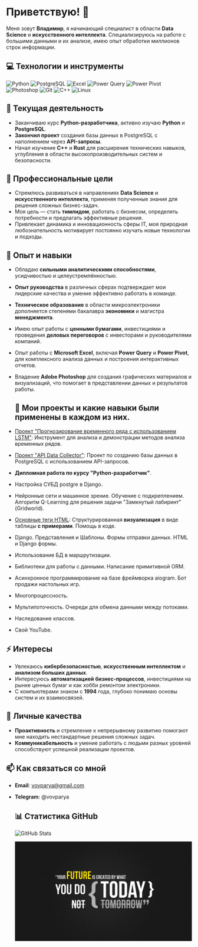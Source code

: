 # Приветствую! 👋

Меня зовут **Владимир**, я начинающий специалист в области **Data Science** и **искусственного интеллекта**. Специализируюсь на работе с большими данными и их анализе, имею опыт обработки миллионов строк информации.

## 💻 Технологии и инструменты

![Python](https://img.shields.io/badge/-Python-090909?style=for-the-badge&logo=python)
![PostgreSQL](https://img.shields.io/badge/-PostgreSQL-090909?style=for-the-badge&logo=postgresql)
![Excel](https://img.shields.io/badge/-Excel-090909?style=for-the-badge&logo=microsoft-excel&logoColor=white)
![Power Query](https://img.shields.io/badge/-Power%20Query-090909?style=for-the-badge&logo=microsoft-power-bi&logoColor=white)
![Power Pivot](https://img.shields.io/badge/-Power%20Pivot-090909?style=for-the-badge&logo=microsoft-power-bi&logoColor=white)
![Photoshop](https://img.shields.io/badge/-Photoshop-090909?style=for-the-badge&logo=adobe-photoshop)
![Git](https://img.shields.io/badge/-Git-090909?style=for-the-badge&logo=git)
![C++](https://img.shields.io/badge/-C++-090909?style=for-the-badge&logo=c%2B%2B&logoColor=6296CC)
![Linux](https://img.shields.io/badge/-Linux-090909?style=for-the-badge&logo=linux)

## 🔭 Текущая деятельность

- Заканчиваю курс **Python-разработчика**, активно изучаю **Python** и **PostgreSQL**.
- **Закончил проект** создания базы данных в PostgreSQL с наполнением через **API-запросы**.
- Начал изучение **C++** и **Rust** для расширения технических навыков, углубления в области высокопроизводительных систем и безопасности.

## 🌱 Профессиональные цели

- Стремлюсь развиваться в направлениях **Data Science** и **искусственного интеллекта**, применяя полученные знания для решения сложных бизнес-задач.
- Моя цель — стать **тимлидом**, работать с бизнесом, определять потребности и предлагать эффективные решения.
- Привлекает динамика и инновационность сферы IT, моя природная любознательность мотивирует постоянно изучать новые технологии и подходы.

## 💼 Опыт и навыки

- Обладаю **сильными аналитическими способностями**, усидчивостью и целеустремлённостью.
- **Опыт руководства** в различных сферах подтверждает мои лидерские качества и умение эффективно работать в команде.
- **Техническое образование** в области микроэлектроники дополняется степенями бакалавра **экономики** и магистра **менеджмента**.
- Имею опыт работы с **ценными бумагами**, инвестициями и проведения **деловых переговоров** с инвесторами и руководителями компаний.
- Опыт работы с **Microsoft Excel**, включая **Power Query** и **Power Pivot**, для комплексного анализа данных и построения интерактивных отчетов.
- Владение **Adobe Photoshop** для создания графических материалов и визуализаций, что помогает в представлении данных и результатов работы.

  ## 📂 Мои проекты и какие навыки были применены в каждом из них.

- [Проект "Прогнозирование временного ряда с использованием LSTM"](https://github.com/vovparya/Urban_University/blob/master/Копия_блокнота_Домашнее_задание_по_теме_Нейронные_сети_и_глубокое_обучение_ipynb.ipynb): Инструмент для анализа и демонстрации методов анализа временных рядов.
- [Проект "API Data Collector"](https://github.com/vovparya/api-data-collector): Проект по созданию базы данных в PostgreSQL с использованием API-запросов.
- **Дипломная работа по курсу "Python-разработчик"**.
- Настройка СУБД postgre в Django.
- Нейронные сети и машинное зрение. Обучение с подкреплением. Алгоритм Q-Learning для решения задачи "Замкнутый лабиринт" (Gridworld).
- [Основные теги HTML](https://github.com/vovparya/other-projects/blob/main/основные%20теги%20HTML): Структурированная **визуализация** в виде таблицы **с примерами**. Помощь в коде.
- Django. Представления и Шаблоны. Формы отправки данных. HTML и Django формы.
- Использование БД в маршрутизации.
- Библиотеки для работы с данными. Написание примитивной ORM.
- Асинхронное программирование на базе фреймворка aiogram. Бот продажи настольных игр.
- Многопроцессность. 
- Мультипоточность. Очереди для обмена данными между потоками.
- Наследование классов.
- Свой YouTube.

## ⚡ Интересы

- Увлекаюсь **кибербезопасностью**, **искусственным интеллектом** и **анализом больших данных**.
- Интересуюсь **автоматизацией бизнес-процессов**, инвестициями на рынке ценных бумаг и как хобби ремонтом электроники.
- С компьютерами знаком с **1994** года, глубоко понимаю основы систем и их взаимосвязей.

## 🎯 Личные качества

- **Проактивность** и стремление к непрерывному развитию помогают мне находить нестандартные решения сложных задач.
- **Коммуникабельность** и умение работать с людьми разных уровней способствуют успешной реализации проектов.


## 📫 Как связаться со мной

- **Email**: vovparya@gmail.com

- **Telegram**: @vovparya

   ## 📊 Статистика GitHub

   ![GitHub Stats](https://github-readme-stats.vercel.app/api?username=vovparya&show_icons=true&theme=default&include_all_commits=true)

   ![Баннер](https://github.com/vovparya/vovparya/blob/main/banner.png)











